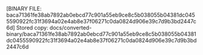 [BINARY FILE: baca71361fe38ab7892ab0ebcd77c901a55eb9ce8c5b038055b04381dc0455590922fc31f3694a02e4ab8e37f06271c0da0824d906e39c7d9b3bd2447c6d]
Stored copy: docs/converted-binary/baca71361fe38ab7892ab0ebcd77c901a55eb9ce8c5b038055b04381dc0455590922fc31f3694a02e4ab8e37f06271c0da0824d906e39c7d9b3bd2447c6d
